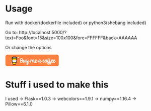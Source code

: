# Usage
Run with docker(dockerfile included) or python3(shebang included)

Go to:
http://localhost:5000/?text=Foo&font=15&size=100x100&fore=FFFFFF&back=AAAAAA

Or change the options

[![Buy Me A Coffee](bmc.png)](https://www.buymeacoffee.com/TXJ4cEK)

# Stuff i used to make this
I used
-> Flask==1.0.3
-> webcolors==1.9.1
-> numpy==1.16.4
-> Pillow==6.1.0